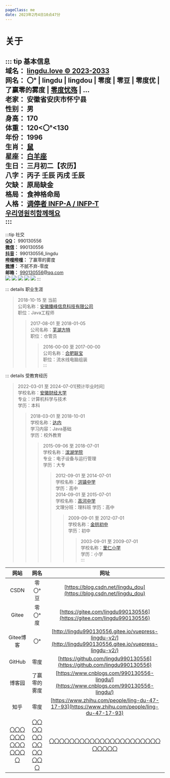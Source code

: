 ```yaml
---
pageClass: me
date: 2023年2月4日10点47分
---
```

# 关于


:::  tip 基本信息  
**域名：** [lingdu.love © 2023-2033](https://lingdu.love)  
**网名：** 〇° | lingdu | lingdou | 零度 | 零豆 | 零度优 | 了赢零的雾度 | [零度忧殇](./) | ...  
**老家：** 安徽省安庆市怀宁县  
**性别：** 男  
**身高：** 170  
**体重：** 120<〇°<130  
**年份：** 1996  
**生肖：** [鼠](https://zsx.linggx365.cn/index?tab_type=luck&luck_type=year&zodiac_id=0&luck_year=&channel=sw_whxl_00001)  
**星座：** [白羊座](https://m.xzw.com/astro/aries/?appid=bds)  
**生日：** 三月初二【农历】  
**八字：** 丙子 壬辰 丙戌 壬辰  
**欠缺：** 原局缺金  
**格局：** 食神格命局  
**人格：** [调停者 INFP-A / INFP-T](https://www.16personalities.com/ch/infp-%E4%BA%BA%E6%A0%BC)  
[우리영원히함께해요](./空间/README.md)  
:::
---
:::tip 社交  
**[QQ](https://user.qzone.qq.com/)：** 990130556  
**[微信](https://weixin.qq.com/)：** 990130556  
**[抖音](https://www.douyin.com/)：** 990130556_lingdu  
**[哔哩哔哩](https://www.bilibili.com/)：** 了赢零的雾度  
**[微博](https://www.weibo.com/)：** 不腻不弃-零度  
**邮箱：** 990130556@qq.com  
![](../../.vuepress/public/img/qq.jpg) ![](../../.vuepress/public/img/wx.png) ![](../../.vuepress/public/img/dy.png) ![](../../.vuepress/public/img/bilbil.jpg) ![](/img/wb.png)
:::

::: details 职业生涯
>2018-10-15 至 当前  
> 公司名称：[安徽臻峰信息科技有限公司](/vuepress-lingdu-v2/关于/我/职业生涯/臻峰信息/index.html)  
> 职位：Java工程师
>>2017-08-01 至 2018-01-05  
>> 公司名称：[芜湖方特](/vuepress-lingdu-v2/关于/我/职业生涯/芜湖方特/index.html)  
>> 职位：仓管员
>>>2016-00-00 至 2017-00-00  
>>> 公司名称：[合肥联宝](https://www.lcfc.com.cn/)  
>>> 职位：流水线电脑组装  
:::

::: details 受教育经历  
> 2022-03-01 至 2024-07-01[预计毕业时间]  
> 学校名称：[安徽财经大学](http://www.aufe.edu.cn/)  
> 专业：计算机科学与技术  
> 学历：本科  
>> 2018-03-01 至 2018-10-01  
>> 学校名称：[达内](http://ahs.tedu.cn)  
>> 学习内容：Java基础  
>> 学历：校外教育  
>>> 2015-09-06 至 2018-07-01  
>>> 学校名称：[滨湖学院](http://www.hfbhxy.com/)  
>>> 专业：电子设备与运行管理  
>>> 学历：大专  
>>>> 2012-09-01 至 2014-07-01  
>>>> 学校名称：[洪镇中学](https://www.baidu.com/s?ie=utf-8&f=8&rsv_bp=1&rsv_idx=2&tn=baiduhome_pg&wd=%E6%B4%AA%E9%95%87%E4%B8%AD%E5%AD%A6&rsv_spt=1&oq=%25E9%25AB%2598%25E6%25B2%25B3%25E4%25B8%25AD%25E5%25AD%25A6&rsv_pq=b35a764100004a32&rsv_t=b037ZaYDWoGtuQZqfjyKH%2B6ej%2F6r6gqFb0sUe3kSMKAuadO3eqsJqDanBC%2FRNxiC4%2BCK&rqlang=cn&rsv_enter=0&rsv_dl=tb&rsv_btype=t&rsv_sug3=4&rsv_sug1=3&rsv_sug7=100&rsv_n=2&bs=%E9%AB%98%E6%B2%B3%E4%B8%AD%E5%AD%A6)  
>>>> 学历：高中  
>>>> 2014-09-01 至 2015-07-01  
>>>> 学校名称：[高河中学](https://www.baidu.com/s?ie=utf-8&f=8&rsv_bp=1&rsv_idx=2&tn=baiduhome_pg&wd=%E9%AB%98%E6%B2%B3%E4%B8%AD%E5%AD%A6&rsv_spt=1&oq=%25E9%25AB%2598%25E6%25B2%25B3%25E4%25B8%25AD%25E5%25AD%25A6&rsv_pq=ce9b404f0000179c&rsv_t=0712UEnICkV%2Bu9EezTjDS96VFGluLRI7uSFahy%2FrRsxmSnlD%2BxZ7aUGCSA1sHblo9LUj&rqlang=cn&rsv_enter=0&rsv_dl=tb&rsv_btype=t)  
>>>> 文理分班：理科班
>>>> 学历：高中  
>>>>> 2009-09-01 至 2012-07-01  
>>>>> 学校名称：[金拱初中](https://www.baidu.com/s?wd=%E9%87%91%E6%8B%B1%E5%88%9D%E4%B8%AD&rsv_spt=1&rsv_iqid=0xa7e5542600014954&issp=1&f=8&rsv_bp=1&rsv_idx=2&ie=utf-8&rqlang=cn&tn=baiduhome_pg&rsv_enter=0&rsv_dl=tb&oq=%25E9%2587%2591%25E6%258B%25B1%25E9%2595%2587%25E9%2587%258C%25E4%25BB%2581%25E5%25B0%258F%25E5%25AD%25A6&rsv_t=ee8d7MwrOajS%2BNoIJkGgQBuG6OiPSXLki9fzp2UXjRkUaPB%2BIIca%2FF3ZxDr5WeWcVL3y&rsv_btype=t&rsv_pq=e1d9b03500000d8a&rsv_sug3=121&rsv_sug1=100&rsv_sug7=100&rsv_sug2=0&inputT=3421&rsv_sug4=4746)  
>>>>> 学历：初中  
>>>>>> 2003-09-01 至 2009-07-01  
>>>>>> 学校名称：[里仁小学](https://www.baidu.com/s?ie=utf-8&f=8&rsv_bp=1&rsv_idx=2&tn=baiduhome_pg&wd=%E9%87%91%E6%8B%B1%E9%95%87%E9%87%8C%E4%BB%81%E5%B0%8F%E5%AD%A6&rsv_spt=1&oq=%25E9%2587%2591%25E6%258B%25B1%25E9%2595%2587%25E9%2587%258C%25E4%25BB%2581%25E5%25B0%258F%25E5%25AD%25A6&rsv_pq=c17b6e5400005c68&rsv_t=5a46BR1o8Mfs%2FSC1spvxATMNu2DVSKo%2Bc7OgQ2GhR8f5QeW6EfLmXiyo0OJxokS7O9RS&rqlang=cn&rsv_enter=0&rsv_dl=tb&rsv_btype=t)  
>>>>>> 学历：小学  
:::





|网站|网名|网址|
|:-:|:-:|:-:|
|CSDN|零〇°豆|[https://blog.csdn.net/lingdu_dou](https://blog.csdn.net/lingdu_dou)|
|Gitee|零〇°度|[https://gitee.com/lingdu990130556](https://gitee.com/lingdu990130556)|
|Gitee博客|〇°|[http://lingdu990130556.gitee.io/vuepress-lingdu-v2/](http://lingdu990130556.gitee.io/vuepress-lingdu-v2/)|
|GitHub|零度|[https://github.com/lingdu990130556](https://github.com/lingdu990130556)|
|博客园|了赢零的雾度|[https://www.cnblogs.com/990130556-lingdu/](https://www.cnblogs.com/990130556-lingdu/)|
|知乎|零度|[https://www.zhihu.com/people/ling-du-47-17-93](https://www.zhihu.com/people/ling-du-47-17-93)|
|[〇〇〇〇〇〇〇〇〇〇〇〇〇](/)|[〇〇〇〇〇〇〇〇〇〇〇〇〇](/)|[〇〇〇〇〇〇〇〇〇〇〇〇〇〇〇〇〇〇〇〇〇〇〇〇〇〇〇](/)|
